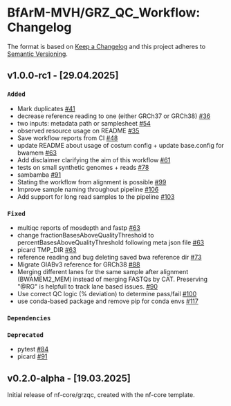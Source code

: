 # BfArM-MVH/GRZ_QC_Workflow: Changelog

The format is based on [Keep a Changelog](https://keepachangelog.com/en/1.0.0/)
and this project adheres to [Semantic Versioning](https://semver.org/spec/v2.0.0.html).

## v1.0.0-rc1 - [29.04.2025]

### `Added`

- Mark duplicates [#41](https://github.com/BfArM-MVH/GRZ_QC_Workflow/pull/41)
- decrease reference reading to one (either GRCh37 or GRCh38) [#36](https://github.com/BfArM-MVH/GRZ_QC_Workflow/pull/36)
- two inputs: metadata path or samplesheet [#54](https://github.com/BfArM-MVH/GRZ_QC_Workflow/pull/54)
- observed resource usage on README [#35](https://github.com/BfArM-MVH/GRZ_QC_Workflow/pull/35)
- Save workflow reports from CI [#48](https://github.com/BfArM-MVH/GRZ_QC_Workflow/pull/48)
- update README about usage of costum config + update base.config for bwamem [#63](https://github.com/BfArM-MVH/GRZ_QC_Workflow/pull/63)
- Add disclaimer clarifying the aim of this workflow [#61](https://github.com/BfArM-MVH/GRZ_QC_Workflow/pull/61)
- tests on small synthetic genomes + reads [#78](https://github.com/BfArM-MVH/GRZ_QC_Workflow/pull/78)
- sambamba [#91](https://github.com/BfArM-MVH/GRZ_QC_Workflow/pull/91)
- Stating the workflow from alignment is possible [#99](https://github.com/BfArM-MVH/GRZ_QC_Workflow/pull/99)
- Improve sample naming throughout pipeline [#106](https://github.com/BfArM-MVH/GRZ_QC_Workflow/pull/106)
- Add support for long read samples to the pipeline [#103](https://github.com/BfArM-MVH/GRZ_QC_Workflow/pull/103)

### `Fixed`

- multiqc reports of mosdepth and fastp [#63](https://github.com/BfArM-MVH/GRZ_QC_Workflow/pull/63)
- change fractionBasesAboveQualityThreshold to percentBasesAboveQualityThreshold following meta json file [#63](https://github.com/BfArM-MVH/GRZ_QC_Workflow/pull/63)
- picard TMP_DIR [#63](https://github.com/BfArM-MVH/GRZ_QC_Workflow/pull/63)
- reference reading and bug deleting saved bwa reference dir [#73](https://github.com/BfArM-MVH/GRZ_QC_Workflow/pull/73)
- Migrate GIABv3 reference for GRCh38 [#88](https://github.com/BfArM-MVH/GRZ_QC_Workflow/pull/88)
- Merging different lanes for the same sample after alignment (BWAMEM2_MEM) instead of merging FASTQs by CAT. Preserving "@RG" is helpfull to track lane based issues. [#90](https://github.com/BfArM-MVH/GRZ_QC_Workflow/pull/90)
- Use correct QC logic (% deviation) to determine pass/fail [#100](https://github.com/BfArM-MVH/GRZ_QC_Workflow/pull/100)
- use conda-based package and remove pip for conda envs [#117](https://github.com/BfArM-MVH/GRZ_QC_Workflow/pull/117)

### `Dependencies`

### `Deprecated`

- pytest [#84](https://github.com/BfArM-MVH/GRZ_QC_Workflow/pull/84)
- picard [#91](https://github.com/BfArM-MVH/GRZ_QC_Workflow/pull/91)

## v0.2.0-alpha - [19.03.2025]

Initial release of nf-core/grzqc, created with the nf-core template.
